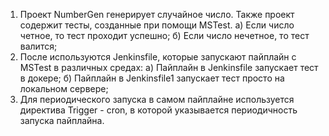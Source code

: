 1. Проект NumberGen генерирует случайное число. Также проект содержит тесты, созданные при помощи MSTest.
а) Если число четное, то тест проходит успешно;
б) Если число нечетное, то тест валится;
2. После используются Jenkinsfile, которые запускают пайплайн с MSTest в различных средах:
а) Пайплайн в Jenkinsfile запускает тест в докере;
б) Пайплайн в Jenkinsfile1 запускает тест просто на локальном сервере;
3. Для периодического запуска в самом пайплайне используется директива Trigger - cron, в которой указывается периодичность запуска пайплайна.
